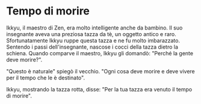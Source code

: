 # Tempo di morire

Ikkyu, il maestro di Zen, era molto intelligente anche da bambino. Il suo insegnante aveva una preziosa tazza da tè, un oggetto antico e raro. Sfortunatamente Ikkyu ruppe questa tazza e ne fu molto imbarazzato. Sentendo i passi dell'insegnante, nascose i cocci della tazza dietro la schiena. Quando comparve il maestro, Ikkyu gli domandò: "Perché la gente deve morire?".

"Questo è naturale" spiegò il vecchio. "Ogni cosa deve morire e deve vivere per il tempo che le è destinato".

Ikkyu, mostrando la tazza rotta, disse: "Per la tua tazza era venuto il tempo di morire".